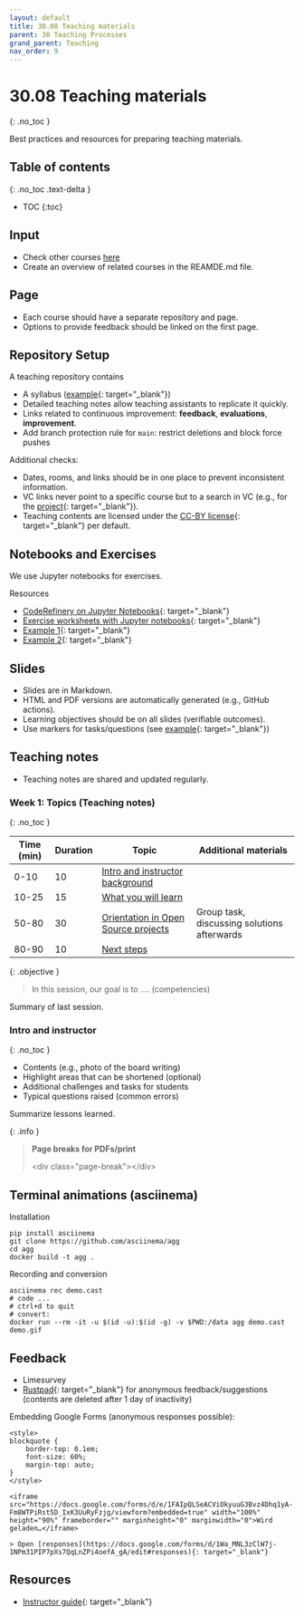 ```yaml
---
layout: default
title: 30.08 Teaching materials
parent: 30 Teaching Processes
grand_parent: Teaching
nav_order: 9
---
```


# 30.08 Teaching materials
{: .no_toc }

Best practices and resources for preparing teaching materials.

## Table of contents
{: .no_toc .text-delta }

- TOC
{:toc}

## Input

- Check other courses [here](30.06.degree-programs.html)
- Create an overview of related courses in the REAMDE.md file.

## Page

- Each course should have a separate repository and page. 
- Options to provide feedback should be linked on the first page.

## Repository Setup

A teaching repository contains

- A syllabus ([example](https://digital-work-lab.github.io/open-source-project/docs/syllabus.html){: target="_blank"})
- Detailed teaching notes allow teaching assistants to replicate it quickly.
- Links related to continuous improvement: **feedback**, **evaluations**, **improvement**.
- Add branch protection rule for `main`: restrict deletions and block force pushes

Additional checks:

- Dates, rooms, and links should be in one place to prevent inconsistent information.
- VC links never point to a specific course but to a search in VC (e.g., for the [project](https://vc.uni-bamberg.de/course/search.php?search=Digital-Work-Projekt-B){: target="_blank"}).
- Teaching contents are licensed under the [CC-BY license](https://creativecommons.org/licenses/by/4.0/deed.en){: target="_blank"} per default.

## Notebooks and Exercises

We use Jupyter notebooks for exercises.

Resources

- [CodeRefinery on Jupyter Notebooks](https://coderefinery.github.io/jupyter/){: target="_blank"}
- [Exercise worksheets with Jupyter notebooks](https://www.epfl.ch/education/educational-initiatives/jupyter-notebooks-for-education/teaching-and-learning-with-jupyter-notebooks/exercise-worksheets-with-jupyter-notebooks/){: target="_blank"}
- [Example 1](https://github.com/yaozeliang/Python-100-exercises-notebook){: target="_blank"}
- [Example 2](https://github.com/jerry-git/learn-python3?tab=readme-ov-file){: target="_blank"}

## Slides

- Slides are in Markdown.
- HTML and PDF versions are automatically generated (e.g., GitHub actions).
- Learning objectives should be on all slides (verifiable outcomes).
- Use markers for tasks/questions (see [example](https://digital-work-lab.github.io/literature-review-seminar/output/01-goals.html#4){: target="_blank"})

## Teaching notes

- Teaching notes are shared and updated regularly.

### Week 1: Topics (Teaching notes)
{: .no_toc }

| Time (min) | Duration  | Topic                                                                          | Additional materials                           |
|------------|-----------|--------------------------------------------------------------------------------|------------------------------------------------|
| 0-10       | 10        | [Intro and instructor background](#intro)                                      |                                                |
| 10-25      | 15        | [What you will learn](#what-you-will-learn)                                    |                                                |
| 50-80      | 30        | [Orientation in Open Source projects](#orientation-in-open-source-projects)    | Group task, discussing solutions afterwards    |
| 80-90      | 10        | [Next steps](#next-steps)                                                      |                                                |

{: .objective }
> In this session, our goal is to .... (competencies)

Summary of last session.

### Intro and instructor <a id="intro"></a>
{: .no_toc }

- Contents (e.g., photo of the board writing)
- Highlight areas that can be shortened (optional)
- Additional challenges and tasks for students
- Typical questions raised (common errors)

Summarize lessons learned.

{: .info }
> **Page breaks for PDFs/print**
>
> &lt;div class=&quot;page-break&quot;&gt;&lt;/div&gt;

## Terminal animations (asciinema)

Installation
```
pip install asciinema
git clone https://github.com/asciinema/agg
cd agg
docker build -t agg .
```

Recording and conversion
```
asciinema rec demo.cast
# code ...
# ctrl+d to quit
# convert:
docker run --rm -it -u $(id -u):$(id -g) -v $PWD:/data agg demo.cast demo.gif
```

## Feedback

- Limesurvey
- [Rustpad](https://rustpad.io/#GCUiny){: target="_blank"} for anonymous feedback/suggestions (contents are deleted after 1 day of inactivity)

Embedding Google Forms (anonymous responses possible):

```
<style>
blockquote {
    border-top: 0.1em;
    font-size: 60%;
    margin-top: auto;
}
</style>

<iframe src="https://docs.google.com/forms/d/e/1FAIpQLSeACViOkyuuG3Bvz4Dhq1yA-Fm8WTPiRst5D_IxK3UuRyFzjg/viewform?embedded=true" width="100%" height="90%" frameborder="" marginheight="0" marginwidth="0">Wird geladen…</iframe>

> Open [responses](https://docs.google.com/forms/d/1Wa_MNL3zClW7j-1NPm31PIP7pXs7QqLnZPi4oefA_gA/edit#responses){: target="_blank"}
```

## Resources

- [Instructor guide](https://coderefinery.github.io/documentation/guide/){: target="_blank"}
